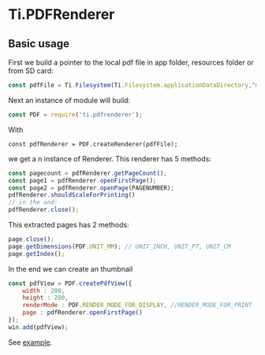 # Ti.PDFRenderer


## Basic usage

First we build a pointer to the local pdf file in app folder, resources folder or from SD card:

```javascript
const pdfFile = Ti.Filesystem(Ti.Filesystem.applicationDataDirectory,"my.pdf");
```
Next an instance of module will build:

```javascript
const PDF = require('ti.pdfrenderer');
```
With 

```
const pdfRenderer = PDF.createRenderer(pdfFile);
```
we get a n instance of Renderer.
This renderer has 5 methods:

```javascript
const pagecount = pdfRenderer.getPageCount();
const page1 = pdfRenderer.openFirstPage();
const page2 = pdfRenderer.openPage(PAGENUMBER);
pdfRenderer.shouldScaleForPrinting()
// in the and:
pdfRenderer.close();
```

This extracted pages has 2 methods:

```javascript
page.close();
page.getDimensions(PDF.UNIT_MM); // UNIT_INCH, UNIT_PT, UNIT_CM
page.getIndex();
```

In the end we can create an thumbnail 

```javascript
const pdfView = PDF.createPdfView({
	width : 200,
	height : 280,
	renderMode : PDF.RENDER_MODE_FOR_DISPLAY, //RENDER_MODE_FOR_PRINT
	page : pdfRenderer.openFirstPage()
});
win.add(pdfView);
```

See [example](./blob/master/example/app.js).